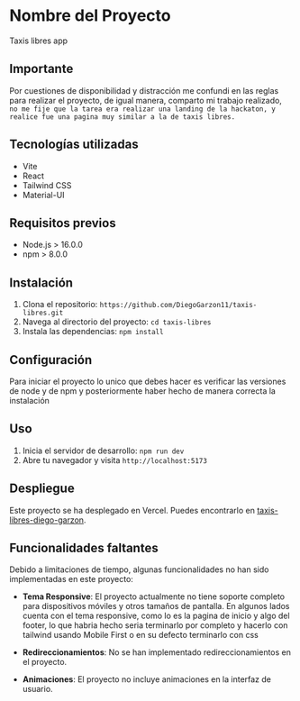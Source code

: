 # Nombre del Proyecto
Taxis libres app

## Importante
  Por cuestiones de disponibilidad y distracción me confundi en las reglas para realizar el proyecto, de igual manera, comparto mi trabajo realizado, ` no me fije que la tarea era realizar una landing de la hackaton, y realice fue una pagina muy similar a la de taxis libres.`

## Tecnologías utilizadas

-  Vite
-  React
-  Tailwind CSS
-  Material-UI

## Requisitos previos

-  Node.js > 16.0.0
-  npm  > 8.0.0

## Instalación

1. Clona el repositorio: `https://github.com/DiegoGarzon11/taxis-libres.git`
2. Navega al directorio del proyecto: `cd taxis-libres`
3. Instala las dependencias: `npm install`

## Configuración

Para iniciar el proyecto lo unico que debes hacer es verificar las versiones de node y de npm y posteriormente haber hecho de manera correcta la instalación

## Uso

1. Inicia el servidor de desarrollo: `npm run dev`
2. Abre tu navegador y visita `http://localhost:5173`


## Despliegue

Este proyecto se ha desplegado en Vercel. Puedes encontrarlo en [taxis-libres-diego-garzon](https://taxis-libres-diego-garzon.vercel.app/).

## Funcionalidades faltantes

Debido a limitaciones de tiempo, algunas funcionalidades no han sido implementadas en este proyecto:

-  **Tema Responsive**: El proyecto actualmente no tiene soporte completo para dispositivos móviles y otros tamaños de pantalla. En algunos lados cuenta con el tema responsive, como lo es la pagina de inicio y algo del footer, lo que habria hecho seria terminarlo por completo y hacerlo con tailwind usando Mobile First o en su defecto terminarlo con css

-  **Redireccionamientos**: No se han implementado redireccionamientos en el proyecto.

-  **Animaciones**: El proyecto no incluye animaciones en la interfaz de usuario.


